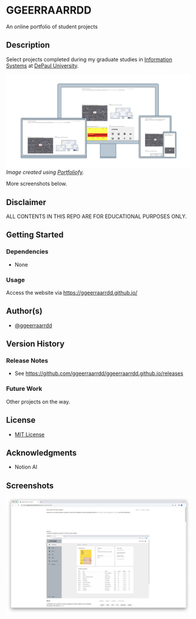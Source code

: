 # GGEERRAARRDD

An online portfolio of student projects

## Description

Select projects completed during my graduate studies in [Information Systems](https://www.cdm.depaul.edu/academics/Pages/MS-in-Information-Systems.aspx) at [DePaul University](https://www.depaul.edu/Pages/default.aspx).

![GGEERRAARRDD](/images/ggeerraarrdd_01.png)*Image created using [Portfoliofy](https://github.com/ggeerraarrdd/portfoliofy).*

More screenshots below.

## Disclaimer

ALL CONTENTS IN THIS REPO ARE FOR EDUCATIONAL PURPOSES ONLY.

## Getting Started

### Dependencies

* None

### Usage

Access the website via <https://ggeerraarrdd.github.io/>

## Author(s)

* [@ggeerraarrdd](https://github.com/ggeerraarrdd/)

## Version History

### Release Notes

* See <https://github.com/ggeerraarrdd/ggeerraarrdd.github.io/releases>

### Future Work

Other projects on the way.

## License

* [MIT License](https://github.com/ggeerraarrdd/large-parks/blob/main/LICENSE)

## Acknowledgments

* Notion AI

## Screenshots

![GGEERRAARRDD](/images/ggeerraarrdd_02.png)
